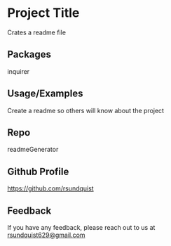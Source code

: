 
# Project Title
Crates a readme file
## Packages
inquirer    
## Usage/Examples
Create a readme so others will know about the project
## Repo
readmeGenerator
## Github Profile
https://github.com/rsundquist
## Feedback
If you have any feedback, please reach out to us at rsundquist629@gmail.com
